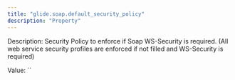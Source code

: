 ```yaml
---
title: "glide.soap.default_security_policy"
description: "Property"
---
```


Description: Security Policy to enforce if Soap WS-Security is required. (All web service security profiles are enforced if not filled and WS-Security is required)

Value: ``